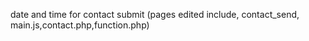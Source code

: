 date and time for contact submit (pages edited include, contact_send, main.js,contact.php,function.php)